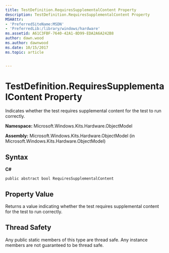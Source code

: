 ```yaml
---
title: TestDefinition.RequiresSupplementalContent Property
description: TestDefinition.RequiresSupplementalContent Property
MSHAttr:
- 'PreferredSiteName:MSDN'
- 'PreferredLib:/library/windows/hardware'
ms.assetid: A61C3FBF-7640-42A1-8D99-EDA2A6A242B8
author: dawn.wood
ms.author: dawnwood
ms.date: 10/15/2017
ms.topic: article


---
```


# TestDefinition.RequiresSupplementalContent Property


Indicates whether the test requires supplemental content for the test to run correctly.

**Namespace:** Microsoft.Windows.Kits.Hardware.ObjectModel

**Assembly:** Microsoft.Windows.Kits.Hardware.ObjectModel (in Microsoft.Windows.Kits.Hardware.ObjectModel)

## <span id="Syntax"></span><span id="syntax"></span><span id="SYNTAX"></span>Syntax


**C#**

`public abstract bool RequiresSupplementalContent`

## <span id="Property_Value"></span><span id="property_value"></span><span id="PROPERTY_VALUE"></span>Property Value


Returns a value indicating whether the test requires supplemental content for the test to run correctly.

## <span id="Thread_Safety"></span><span id="thread_safety"></span><span id="THREAD_SAFETY"></span>Thread Safety


Any public static members of this type are thread safe. Any instance members are not guaranteed to be thread safe.

 

 







